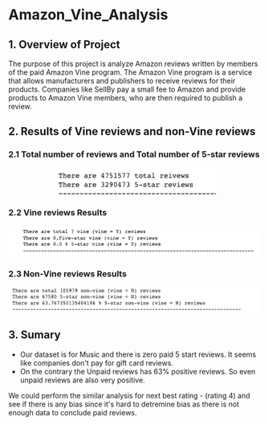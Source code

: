 # Amazon_Vine_Analysis

##  1. Overview of Project

The purpose of this project is analyze Amazon reviews written by members of the paid Amazon Vine program. The Amazon Vine program is a service that allows manufacturers and publishers to receive reviews for their products. Companies like SellBy pay a small fee to Amazon and provide products to Amazon Vine members, who are then required to publish a review.

## 2. Results of Vine reviews and non-Vine reviews

### 2.1 Total number of reviews and Total number of 5-star reviews

<p align="center">
  <img  src="Resources/Total.png">
</p>

### 2.2 Vine reviews Results

<p align="center">
  <img  src="Resources/VineY.png">
</p>

### 2.3 Non-Vine reviews Results
<p align="center">
  <img  src="Resources/VineN.png">
</p>

## 3. Sumary

* Our dataset is for Music and there is zero paid 5 start reviews. It seems like companies don't pay for gift card reviews.  
* On the contrary the Unpaid reviews has 63% positive reviews. So even unpaid reviews are also very positive.

We could perform the similar analysis for next best rating - (rating 4) and see if there is any bias since it's hard to detremine bias as there is not enough data to conclude paid reviews.
